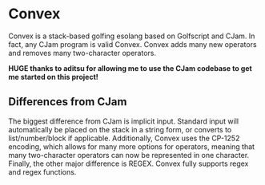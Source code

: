 # Convex
Convex is a stack-based golfing esolang based on Golfscript and CJam. In fact, any CJam program is valid Convex. Convex adds many new operators and removes many two-character operators.

**HUGE thanks to aditsu for allowing me to use the CJam codebase to get me started on this project!**

## Differences from CJam
The biggest difference from CJam is implicit input. Standard input will automatically be placed on the stack in a string form, or converts to list/number/block if applicable. Additionally, Convex uses the CP-1252 encoding, which allows for many more options for operators, meaning that many two-character operators can now be represented in one character. Finally, the other major difference is REGEX. Convex fully supports regex and regex functions.
